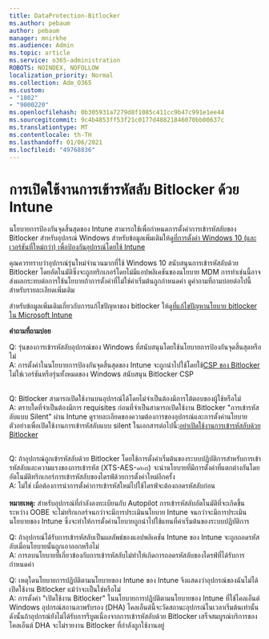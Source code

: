 ```yaml
---
title: DataProtection-Bitlocker
ms.author: pebaum
author: pebaum
manager: mnirkhe
ms.audience: Admin
ms.topic: article
ms.service: o365-administration
ROBOTS: NOINDEX, NOFOLLOW
localization_priority: Normal
ms.collection: Adm_O365
ms.custom:
- "1802"
- "9000220"
ms.openlocfilehash: 0b305931a7279d8f1085c411cc9b47c991e1ee44
ms.sourcegitcommit: 9c4b4853ff53f21c0177d48821846070bb00637c
ms.translationtype: MT
ms.contentlocale: th-TH
ms.lasthandoff: 01/06/2021
ms.locfileid: "49768836"
---
```

# <a name="enabling-bitlocker-encryption-with-intune"></a>การเปิดใช้งานการเข้ารหัสลับ Bitlocker ด้วย Intune

 นโยบายการป้องกันจุดสิ้นสุดของ Intune สามารถใช้เพื่อกำหนดการตั้งค่าการเข้ารหัสลับของ Bitlocker สำหรับอุปกรณ์ Windows สำหรับข้อมูลเพิ่มเติมให้ดู[ที่การตั้งค่า Windows 10 (และเวอร์ชันที่ใหม่กว่า) เพื่อป้องกันอุปกรณ์โดยใช้ Intune](https://docs.microsoft.com/intune/endpoint-protection-windows-10#windows-encryption)
 
คุณควรทราบว่าอุปกรณ์รุ่นใหม่จำนวนมากที่ใช้ Windows 10 สนับสนุนการเข้ารหัสลับด้วย Bitlocker โดยอัตโนมัติซึ่งจะถูกทริกเกอร์โดยไม่มีแอปพลิเคชันของนโยบาย MDM การทำเช่นนี้อาจส่งผลกระทบต่อการใช้นโยบายถ้าการตั้งค่าที่ไม่ใช่ค่าเริ่มต้นถูกกำหนดค่า ดูคำถามที่ถามบ่อยต่อไปนี้สำหรับรายละเอียดเพิ่มเติม
 
สำหรับข้อมูลเพิ่มเติมเกี่ยวกับการแก้ไขปัญหาของ bitlocker ให้ดู[ที่แก้ไขปัญหานโยบาย bitlocker ใน Microsoft Intune](https://docs.microsoft.com/intune/protect/troubleshoot-bitlocker-policies)
 
 
**คำถามที่ถามบ่อย**

Q: รุ่นของการเข้ารหัสลับอุปกรณ์ของ Windows ที่สนับสนุนโดยใช้นโยบายการป้องกันจุดสิ้นสุดหรือไม่<br>
A: การตั้งค่าในนโยบายการป้องกันจุดสิ้นสุดของ Intune จะถูกนำไปใช้โดยใช้[CSP ของ Bitlocker](https://docs.microsoft.com/windows/client-management/mdm/bitlocker-csp) ไม่ใช่เวอร์ชันหรือรุ่นทั้งหมดของ Windows สนับสนุน Bitlocker CSP <br><br>

Q: Bitlocker สามารถเปิดใช้งานบนอุปกรณ์ได้โดยไม่จำเป็นต้องมีการโต้ตอบของผู้ใช้หรือไม่<br>
A: ตราบใดที่จำเป็นต้องมีการ requisites ก่อนที่จำเป็นสามารถเปิดใช้งาน Bitlocker "การเข้ารหัสลับแบบ Silent" ผ่าน Intune ดูรายละเอียดของความต้องการของอุปกรณ์และการตั้งค่านโยบายตัวอย่างเพื่อเปิดใช้งานการเข้ารหัสลับแบบ silent ในเอกสารต่อไปนี้:[อย่าเปิดใช้งานการเข้ารหัสลับด้วย Bitlocker](https://docs.microsoft.com/mem/intune/protect/encrypt-devices#silently-enable-bitlocker-on-devices) <br><br>

Q: ถ้าอุปกรณ์ถูกเข้ารหัสลับด้วย Bitlocker โดยใช้การตั้งค่าเริ่มต้นของระบบปฏิบัติการสำหรับการเข้ารหัสลับและความแรงของการเข้ารหัส (XTS-AES-๑๒๘) จะนำนโยบายที่มีการตั้งค่าที่แตกต่างกันโดยอัตโนมัติทริกเกอร์การเข้ารหัสลับของไดรฟ์ด้วยการตั้งค่าใหม่อีกครั้ง<br>
A: ไม่ใช่ เมื่อต้องการนำการตั้งค่าการเข้ารหัสใหม่ไปใช้ไดรฟ์จะต้องถอดรหัสลับก่อน<br><br>
**หมายเหตุ:** สำหรับอุปกรณ์ที่กำลังลงทะเบียนกับ Autopilot การเข้ารหัสลับอัตโนมัติที่จะเกิดขึ้นระหว่าง OOBE จะไม่ทริกเกอร์จนกว่าจะมีการประเมินนโยบาย Intune จนกว่าจะมีการประเมินนโยบายของ Intune ซึ่งจะทำให้การตั้งค่านโยบายถูกนำไปใช้แทนที่ค่าเริ่มต้นของระบบปฏิบัติการ
 
Q: ถ้าอุปกรณ์ได้รับการเข้ารหัสลับเป็นผลลัพธ์ของแอปพลิเคชัน Intune ของ Intune จะถูกถอดรหัสลับเมื่อนโยบายนั้นถูกเอาออกหรือไม่<br>
A: การลบนโยบายที่เกี่ยวข้องกับการเข้ารหัสลับไม่ทำให้เกิดการถอดรหัสลับของไดรฟ์ที่ได้รับการกำหนดค่า
 
Q: เหตุใดนโยบายการปฏิบัติตามนโยบายของ Intune ของ Intune จึงแสดงว่าอุปกรณ์ของฉันไม่ได้เปิดใช้งาน Bitlocker แม้ว่าจะเป็นใช่หรือไม่<br>
A: การตั้งค่า "เปิดใช้งาน Bitlocker" ในนโยบายการปฏิบัติตามนโยบายของ Intune ที่ใช้ไคลเอ็นต์ Windows อุปกรณ์สถานภาพรับรอง (DHA) ไคลเอ็นต์นี้จะวัดสถานะอุปกรณ์ในเวลาเริ่มต้นเท่านั้น ดังนั้นถ้าอุปกรณ์ยังไม่ได้รับการรีบูตเนื่องจากการเข้ารหัสลับด้วย Bitlocker เสร็จสมบูรณ์บริการของไคลเอ็นต์ DHA จะไม่รายงาน Bitlocker ที่กำลังถูกใช้งานอยู่
 
 